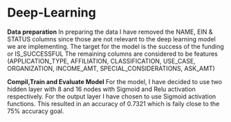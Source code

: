 # Deep-Learning

**Data preparation**
In preparing the data I have removed the NAME, EIN & STATUS columns since those are not relevant to the deep learning model we are implementing.
The target for the model is the success of the funding or IS_SUCCESSFUL
The remaining columns are considered to be features (APPLICATION_TYPE, AFFILIATION, CLASSIFICATION, USE_CASE, ORGANIZATION, INCOME_AMT, SPECIAL_CONSIDERATIONS, ASK_AMT)

**Compil,Train and Evaluate Model**
For the model, I have decided to use two hidden layer with 8 and 16 nodes with Sigmoid and Relu activation respectively. For the output layer I have chosen to use Sigmoid activation functions. This resulted in an accuracy of 0.7321 which is faily close to the 75% accuracy goal.
